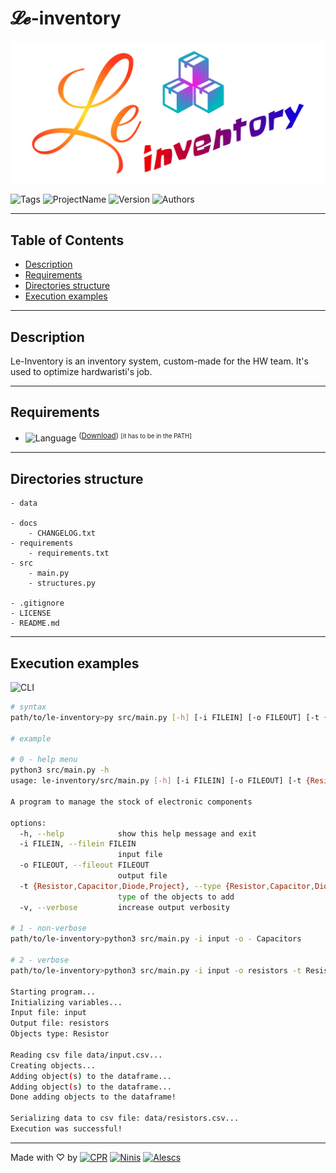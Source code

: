 # 𝓛𝓮-inventory

![Logo](docs/le-inventory.png)

![Tags](https://badgen.net/badge/icon/%23LeInventory%20%23py/14406F1?icon=https://icons.getbootstrap.com/assets/icons/bookmarks-fill.svg&label&labelColor=FFF)
![ProjectName](https://badgen.net/badge/Project%20Name/Le-Inventory/0058E7?labelColor=000) ![Version](https://badgen.net/badge/Version/01.01/cyan?labelColor=000) ![Authors](https://badgen.net/badge/Authors/CPR%20Ninis%20Alescs/60C?labelColor=000)

---

## Table of Contents

- [Description](#description)
- [Requirements](#requirements)
- [Directories structure](#directories-structure)
- [Execution examples](#execution-examples)

---

## Description

Le-Inventory is an inventory system, custom-made for the HW team.
It's used to optimize hardwaristi's job.

---

## Requirements

-  ![Language](https://badgen.net/badge/Python/v3.9+/FFD343?labelColor=3776AB&icon=pypi) <sup>([Download](https://www.python.org/downloads/)) <small>[it has to be in the PATH]</small></sup>
---

## Directories structure
	- data

	- docs
		- CHANGELOG.txt
	- requirements
		- requirements.txt
	- src
		- main.py
		- structures.py

	- .gitignore
	- LICENSE
	- README.md
---

## Execution examples

![CLI](https://badgen.net/badge/icon/CLI/B67DFF?icon=terminal&label&labelColor=000)
```bash
# syntax
path/to/le-inventory>py src/main.py [-h] [-i FILEIN] [-o FILEOUT] [-t {Resistor,Capacitor,Diode,Project} [-v]

# example

# 0 - help menu
python3 src/main.py -h
usage: le-inventory/src/main.py [-h] [-i FILEIN] [-o FILEOUT] [-t {Resistor,Capacitor,Diode,Project}] [-v]

A program to manage the stock of electronic components

options:
  -h, --help            show this help message and exit
  -i FILEIN, --filein FILEIN
                        input file
  -o FILEOUT, --fileout FILEOUT
                        output file
  -t {Resistor,Capacitor,Diode,Project}, --type {Resistor,Capacitor,Diode,Project}
                        type of the objects to add
  -v, --verbose         increase output verbosity

# 1 - non-verbose
path/to/le-inventory>python3 src/main.py -i input -o - Capacitors

# 2 - verbose
path/to/le-inventory>python3 src/main.py -i input -o resistors -t Resistor -v

Starting program...
Initializing variables...
Input file: input
Output file: resistors
Objects type: Resistor

Reading csv file data/input.csv...
Creating objects...
Adding object(s) to the dataframe...
Adding object(s) to the dataframe...
Done adding objects to the dataframe!

Serializing data to csv file: data/resistors.csv...
Execution was successful!
```

---

Made with ♡ by [![CPR](https://badgen.net/badge/icon/CPR/B67DFF?icon=github&label&labelColor=000)](https://github.com/chiarasabaini) [![Ninis](https://badgen.net/badge/icon/Ninis/B67DFF?icon=github&label&labelColor=000)](https://github.com/thomasnonis) [![Alescs](https://badgen.net/badge/icon/Alescs/B67DFF?icon=github&label&labelColor=000)](https://github.com/Alescs)
